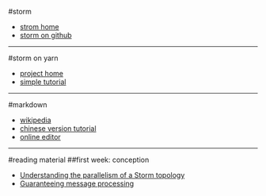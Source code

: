 #storm
* [strom home](http://storm.incubator.apache.org)
* [storm on github](https://github.com/apache/incubator-storm)
---

#storm on yarn
* [project home](https://github.com/yahoo/storm-yarn)
* [simple tutorial](http://dongxicheng.org/mapreduce-nextgen/storm-on-yarn)
---

#markdown
* [wikipedia](http://zh.wikipedia.org/wiki/Markdown)
* [chinese version tutorial](http://wowubuntu.com/markdown)
* [online editor](https://www.zybuluo.com/mdeditor)
---

#reading material
##first week: conception
* [Understanding the parallelism of a Storm topology](http://www.cnblogs.com/fxjwind/archive/2013/05/04/3059514.html)
* [Guaranteeing message processing](http://www.cnblogs.com/fxjwind/archive/2013/05/08/3066988.html)
